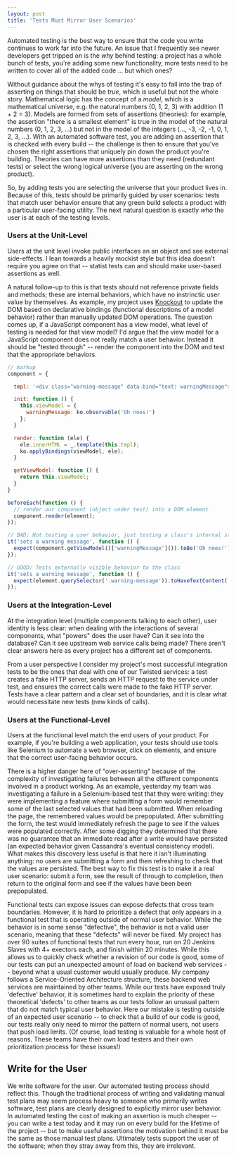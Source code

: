 ```yaml
---
layout: post
title: 'Tests Must Mirror User Scenarios'
---
```


Automated testing is the best way to ensure that the code you write continues to work far into the future.  An issue that I frequently see newer developers get tripped on is the _why_ behind testing: a project has a whole bunch of tests, you're adding some new functionality, more tests need to be written to cover all of the added code ... but which ones?

Without guidance about the whys of testing it's easy to fall into the trap of asserting on things that should be _true_, which is useful but not the whole story.  Mathematical logic has the concept of a _model_, which is a mathematical universe, e.g. the natural numbers (0, 1, 2, 3) with addition (1 + 2 = 3).  Models are formed from sets of assertions (theories): for example, the assertion "there is a smallest element" is true in the model of the natural numbers (0, 1, 2, 3, ...) but not in the model of the integers (..., -3, -2, -1, 0, 1, 2, 3, ...).  With an automated software test, you are adding an assertion that is checked with every build -- the challenge is then to ensure that you've chosen the right assertions that uniquely pin down the product you're building.  Theories can have more assertions than they need (redundant tests) or select the wrong logical universe (you are asserting on the wrong product).

So, by adding tests you are selecting the universe that your product lives in.  Because of this, tests should be primarily guided by user scenarios: tests that match user behavior ensure that any green build selects a product with a particular user-facing utility.  The next natural question is exactly _who_ the user is at each of the testing levels.

### Users at the Unit-Level

Users at the unit level invoke public interfaces an an object and see external side-effects.  I lean towards a heavily mockist style but this idea doesn't require you agree on that -- statist tests can and should make user-based assertions as well.

A natural follow-up to this is that tests should not reference private fields and methods; these are internal behaviors, which have no instrinctic user value by themselves.  As example, my project uses [Knockout](http://knockoutjs.com) to update the DOM based on declarative bindings (functional descriptions of a model behavior) rather than manually updated DOM operations.  The question comes up, if a JavaScript component has a view model, what level of testing is needed for that view model?  I'd argue that the view model for a JavaScript component does not really match a user behavior.   Instead it should be "tested through" -- render the component into the DOM and test that the appropriate behaviors.

```javascript
// markup
component = {

  tmpl: '<div class="warning-message" data-bind="text: warningMessage"></div>'

  init: function () {
    this.viewModel = {
      warningMessage: ko.observable('Oh noes!')
    };
  }

  render: function (ele) {
    ele.innerHTML = _.template(this.tmpl);
    ko.applyBindings(viewModel, ele);
  }

  getViewModel: function () {
    return this.viewModel;
  }
}

beforeEach(function () {
  // render our component (object under test) into a DOM element
  component.render(element);
});

// BAD: Not testing a user behavior, just testing a class's internal state
it('sets a warning message', function () {
  expect(component.getViewModel()['warningMessage']()).toBe('Oh noes!');
});

// GOOD: Tests externally visible behavior to the class
it('sets a warning message', function () {
  expect(element.querySelector('.warning-message')).toHaveTextContent('Oh noes!')
});
```

### Users at the Integration-Level

At the integration level (multiple components talking to each other), user identity is less clear: when dealing with the interactions of several components, what "powers" does the user have?  Can it see into the database?  Can it see upstream web service calls being made?  There aren't clear answers here as every project has a different set of components.

From a user perspective I consider my project's most successful integration tests to be the ones that deal with one of our Twisted services: a test creates a fake HTTP server, sends an HTTP request to the service under test, and ensures the correct calls were made to the fake HTTP server.  Tests have a clear pattern and a clear set of boundaries, and it is clear what would necessitate new tests (new kinds of calls).

### Users at the Functional-Level

Users at the functional level match the end users of your product.  For example, if you're building a web application, your tests should use tools like Selenium to automate a web browser, click on elements, and ensure that the correct user-facing behavior occurs.

There is a higher danger here of "over-asserting" because of the complexity of investigating failures between all the different components involved in a product working.  As an example, yesterday my team was investigating a failure in a Selenium-based test that they were writing: they were implementing a feature where submitting a form would remember some of the last selected values that had been submitted.  When reloading the page, the remembered values would be prepopulated.  After submitting the form, the test would immediately refresh the page to see if the values were populated correctly.  After some digging they determined that there was no guarantee that an immediate read after a write would have persisted (an expected behavior given Cassandra's eventual consistency model).  What makes this discovery less useful is that here it isn't illuminating anything: no users are submitting a form and then refreshing to check that the values are persisted.  The best way to fix this test is to make it a real user scenario: submit a form, see the result of through to completion, then return to the original form and see if the values have been been prepopulated.

Functional tests can expose issues can expose defects that cross team boundaries.  However, it is hard to prioritize a defect that only appears in a functional test that is operating outside of normal user behavior.  While the behavior is in some sense "defective", the behavior is not a valid user scenario, meaning that these "defects" will never be fixed.  My project has over 90 suites of functional tests that run every hour, run on 20 Jenkins Slaves with 4+ exectors each, and finish within 20 minutes.  While this allows us to quickly check whether a revision of our code is good, some of our tests can put an unexpected amount of load on backend web services -- beyond what a usual customer would usually produce.  My company follows a Service-Oriented Architecture structure, these backend web services are maintained by other teams.  While our tests have exposed truly 'defective' behavior, it is sometimes hard to explain the priority of these theoretical 'defects' to other teams as our tests follow an unusual pattern that do not match typical user behavior.  Here our mistake is testing outside of an expected user scenario -- to check that a build of our code is good, our tests really only need to mirror the pattern of normal users, not users that push load limits.  (Of course, load testing is valuable for a whole host of reasons.  These teams have their own load testers and their own prioritization process for these issues!)

## Write for the User

We write software for the user.  Our automated testing process should reflect this.  Though the traditional process of writing and validating manual test plans may seem process heavy to someone who primarily writes software, test plans are clearly designed to explicitly mirror user behavior.  In automated testing the cost of making an assertion is much cheaper -- you can write a test today and it may run on every build for the lifetime of the project -- but to make useful assertions the motivation behind it must be the same as those manual test plans.  Ultimately tests support the user of the software; when they stray away from this, they are irrelevant.
